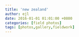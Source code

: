 ```yaml
---
title: 'new zealand'
author: ejl
date: 2016-01-01 01:01:00 +0800
categories: [field photos]
tags: [photos,gallery,fieldwork]
---
```

